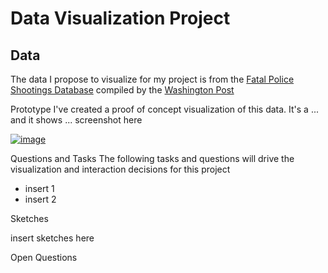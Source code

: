 # Data Visualization Project

## Data
The data I propose to visualize for my project is from the [Fatal Police Shootings Database](https://gist.github.com/martinblatz/e7f1d853eec2cb8cafd3ffbdc068f494) compiled by the [Washington Post](https://www.washingtonpost.com)

Prototype
I've created a proof of concept visualization of this data. It's a ... and it shows ...
screenshot here

[![image](https://user-images.githubusercontent.com/68836117/94756820-8e11a280-0366-11eb-9801-81533672c616.png)](https://vizhub.com/martinblatz/b41be4226589490bb271121cc9488ca5)

Questions and Tasks
The following tasks and questions will drive the visualization and interaction decisions for this project
- insert 1
- insert 2

Sketches

insert sketches here

Open Questions

